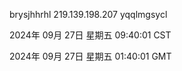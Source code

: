 brysjhhrhl 219.139.198.207 yqqlmgsycl

2024年 09月 27日 星期五 09:40:01 CST

2024年 09月 27日 星期五 01:40:01 GMT
